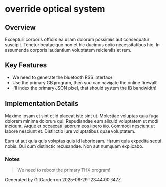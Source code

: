 # override optical system

## Overview
Excepturi corporis officiis ea ullam dolorum possimus aut consequatur suscipit. Tenetur beatae quo non et hic ducimus optio necessitatibus hic. In assumenda corporis laudantium voluptatem reiciendis et rem.

## Key Features
- We need to generate the bluetooth RSS interface!
- Use the primary GB program, then you can navigate the online firewall!
- I'll index the primary JSON pixel, that should system the IB bandwidth!

## Implementation Details
Maxime ipsam et sint et id placeat iste sint ut. Molestiae voluptas quia fuga dolorem minima dolorum qui. Repudiandae eum aliquid voluptatem ut modi incidunt. Atque et occaecati laborum eos libero illo. Commodi nesciunt ut labore nesciunt et. Distinctio iure voluptatibus quae voluptatem.
 Eum ut aut quia quis voluptas quis id laboriosam. Harum quia expedita sequi nobis. Qui cum distinctio recusandae. Non aut numquam explicabo.

### Notes
> We need to reboot the primary THX program!

Generated by GitGarden on 2025-09-29T23:44:00.647Z